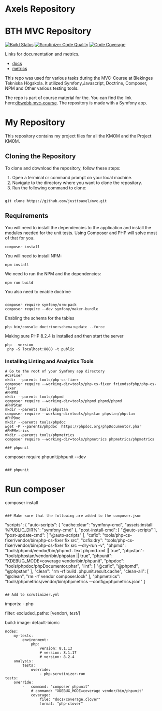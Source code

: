 # Axels Repository

# BTH MVC Repository

[![Build Status](https://scrutinizer-ci.com/g/justtoaxel/mvc/badges/build.png?b=main)](https://scrutinizer-ci.com/g/justtoaxel/mvc/build-status/main)
[![Scrutinizer Code Quality](https://scrutinizer-ci.com/g/justtoaxel/mvc/badges/quality-score.png?b=main)](https://scrutinizer-ci.com/g/justtoaxel/mvc/?branch=main)
[![Code Coverage](https://scrutinizer-ci.com/g/justtoaxel/mvc/badges/coverage.png?b=main)](https://scrutinizer-ci.com/g/justtoaxel/mvc/?branch=main)

Links for documentation and metrics.

-   [docs](https://www.student.bth.se/~axli22/dbwebb-kurser/mvc/me/report/docs/api/)
-   [metrics](https://www.student.bth.se/~axli22/dbwebb-kurser/mvc/me/report/docs/metrics/)

This repo was used for various tasks during the MVC-Course at Blekinges Tekniska Högskola. It utilized Symfony,Javascript, Doctrine, Composer, NPM and Other various testing tools.

The repo is part of course material for the. You can find the link here:[dbwebb mvc-course](https://github.com/dbwebb-se/mvc). The repository is made with a Symfony app.

# My Repository

This repository contains my project files for all the KMOM and the Project KMOM.

## Cloning the Repository

To clone and download the repository, follow these steps:

1. Open a terminal or command prompt on your local machine.
2. Navigate to the directory where you want to clone the repository.
3. Run the following command to clone:

```

git clone https://github.com/justtoaxel/mvc.git

```

## Requirements

You will need to install the dependencies to the application and install the modules needed for the unit tests. Using Composer and PHP will solve most of that for you.

```
composer install
```

You will need to install NPM:

```
npm install
```

We need to run the NPM and the dependencies:

```
npm run build
```

You also need to enable doctrine

```

composer require symfony/orm-pack
composer require --dev symfony/maker-bundle

```

Enabling the schema for the tables

```
php bin/console doctrine:schema:update --force

```

Making sure PHP 8.2.4 is installed and then start the server

```
php --version
 php -S localhost:8888 -t public

```

### Installing Linting and Analytics Tools

```
# Go to the root of your Symfony app directory
#CSFixer
mkdir --parents tools/php-cs-fixer
composer require --working-dir=tools/php-cs-fixer friendsofphp/php-cs-fixer
#PHPMd
mkdir --parents tools/phpmd
composer require --working-dir=tools/phpmd phpmd/phpmd
#PHPStan
mkdir --parents tools/phpstan
composer require --working-dir=tools/phpstan phpstan/phpstan
#PHPDoc
mkdir --parents tools/phpdoc
wget -P --parents/phpdoc  https://phpdoc.org/phpDocumentor.phar
#PHPMetrics
mkdir --parents tools/phpmetrics
composer require --working-dir=tools/phpmetrics phpmetrics/phpmetrics

### phpunit

```

composer require phpunit/phpunit --dev

```

### phpunit

```

# Run composer
composer install

```

### Make sure that the following are added to the composer.json

```
"scripts": {
        "auto-scripts": {
            "cache:clear": "symfony-cmd",
            "assets:install %PUBLIC_DIR%": "symfony-cmd"
        },
        "post-install-cmd": [
            "@auto-scripts"
        ],
        "post-update-cmd": [
            "@auto-scripts"
        ],
        "csfix": "tools/php-cs-fixer/vendor/bin/php-cs-fixer fix src",
        "csfix:dry": "tools/php-cs-fixer/vendor/bin/php-cs-fixer fix src --dry-run -v",
        "phpmd": "tools/phpmd/vendor/bin/phpmd . text phpmd.xml || true",
        "phpstan": "tools/phpstan/vendor/bin/phpstan || true",
        "phpunit": "XDEBUG_MODE=coverage vendor/bin/phpunit",
        "phpdoc": "tools/phpdoc/phpDocumentor.phar",
        "lint": [
            "@csfix",
            "@phpmd",
            "@phpstan"
        ],
        "clean": "rm -rf build .phpunit.result.cache",
        "clean-all": [
            "@clean",
            "rm -rf vendor composer.lock"
        ],
        "phpmetrics": "tools/phpmetrics/vendor/bin/phpmetrics --config=phpmetrics.json"
    }

```

## Add to scrutinizer.yml

```
imports:
    - php

filter:
    excluded_paths: [vendor/*, test/*]

build:
    image: default-bionic

    nodes:
        my-tests:
            environment:
                php:
                    version: 8.1.13
                    # version: 8.1.17
                    # version: 8.2.4
        analysis:
            tests:
                override:
                    - php-scrutinizer-run
    tests:
        override:
            -   command: "composer phpunit"
                # command: "XDEBUG_MODE=coverage vendor/bin/phpunit"
                coverage:
                    file: "docs/coverage.clover"
                    format: "php-clover"
```
